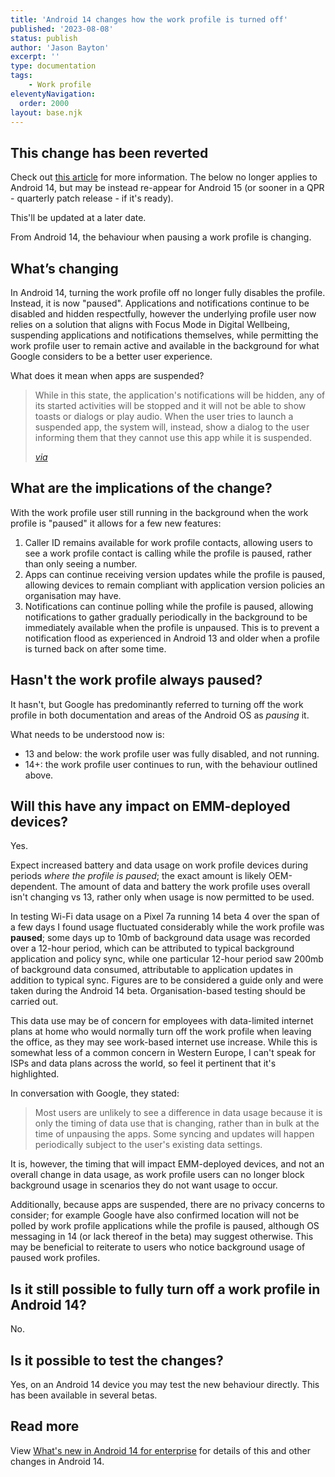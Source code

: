 ```yaml
---
title: 'Android 14 changes how the work profile is turned off'
published: '2023-08-08'
status: publish
author: 'Jason Bayton'
excerpt: ''
type: documentation
tags: 
    - Work profile
eleventyNavigation:
  order: 2000
layout: base.njk
---
```


<div class="callout">

## This change has been reverted

Check out [this article](/blog/2023/09/work-profile-reverted-in-14) for more information. The below no longer applies to Android 14, but may be instead re-appear for Android 15 (or sooner in a QPR - quarterly patch release - if it's ready).

This'll be updated at a later date.

</div>

From Android 14, the behaviour when pausing a work profile is changing.

## What’s changing

In Android 14, turning the work profile off no longer fully disables the profile. Instead, it is now "paused". Applications and notifications continue to be disabled and hidden respectfully, however the underlying profile user now relies on a solution that aligns with Focus Mode in Digital Wellbeing, suspending applications and notifications themselves, while permitting the work profile user to remain active and available in the background for what Google considers to be a better user experience.

What does it mean when apps are suspended?

> While in this state, the application's notifications will be hidden, any of its started activities will be stopped and it will not be able to show toasts or dialogs or play audio. When the user tries to launch a suspended app, the system will, instead, show a dialog to the user informing them that they cannot use this app while it is suspended.
>
> [_via_](https://developer.android.com/reference/android/content/pm/PackageManager#isPackageSuspended())

## What are the implications of the change?

With the work profile user still running in the background when the work profile is "paused" it allows for a few new features:

1. Caller ID remains available for work profile contacts, allowing users to see a work profile contact is calling while the profile is paused, rather than only seeing a number.
2. Apps can continue receiving version updates while the profile is paused, allowing devices to remain compliant with application version policies an organisation may have.
3. Notifications can continue polling while the profile is paused, allowing notifications to gather gradually periodically in the background to be immediately available when the profile is unpaused. This is to prevent a notification flood as experienced in Android 13 and older when a profile is turned back on after some time.

## Hasn't the work profile always paused?

It hasn't, but Google has predominantly referred to turning off the work profile in both documentation and areas of the Android OS as _pausing_ it. 

What needs to be understood now is:

- 13 and below: the work profile user was fully disabled, and not running.
- 14+: the work profile user continues to run, with the behaviour outlined above.

## Will this have any impact on EMM-deployed devices?

Yes.

Expect increased battery and data usage on work profile devices during periods _where the profile is paused_; the exact amount is likely OEM-dependent. The amount of data and battery the work profile uses overall isn't changing vs 13, rather only when usage is now permitted to be used.

In testing Wi-Fi data usage on a Pixel 7a running 14 beta 4 over the span of a few days I found usage fluctuated considerably while the work profile was **paused**; some days up to 10mb of background data usage was recorded over a 12-hour period, which can be attributed to typical background application and policy sync, while one particular 12-hour period saw 200mb of background data consumed, attributable to application updates in addition to typical sync. Figures are to be considered a guide only and were taken during the Android 14 beta. Organisation-based testing should be carried out.

This data use may be of concern for employees with data-limited internet plans at home who would normally turn off the work profile when leaving the office, as they may see work-based internet use increase. While this is somewhat less of a common concern in Western Europe, I can't speak for ISPs and data plans across the world, so feel it pertinent that it's highlighted.

In conversation with Google, they stated:

> Most users are unlikely to see a difference in data usage because it is only the timing of data use that is changing, rather than in bulk at the time of unpausing the apps. Some syncing and updates will happen periodically subject to the user's existing data settings.

It is, however, the timing that will impact EMM-deployed devices, and not an overall change in data usage, as work profile users can no longer block background usage in scenarios they do not want usage to occur.

Additionally, because apps are suspended, there are no privacy concerns to consider; for example Google have also confirmed location will not be polled by work profile applications while the profile is paused, although OS messaging in 14 (or lack thereof in the beta) may suggest otherwise. This may be beneficial to reiterate to users who notice background usage of paused work profiles.

## Is it still possible to fully turn off a work profile in Android 14?

No.

## Is it possible to test the changes?

Yes, on an Android 14 device you may test the new behaviour directly. This has been available in several betas.

## Read more

View [What's new in Android 14 for enterprise](/blog/2023/04/android-enterprise-in-android-14/) for details of this and other changes in Android 14.
